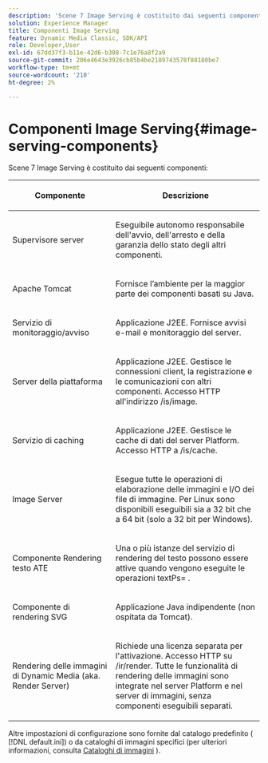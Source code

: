 ```yaml
---
description: 'Scene 7 Image Serving è costituito dai seguenti componenti '
solution: Experience Manager
title: Componenti Image Serving
feature: Dynamic Media Classic, SDK/API
role: Developer,User
exl-id: 67dd37f3-b11e-42d6-b308-7c1e76a8f2a9
source-git-commit: 206e4643e3926cb85b4be2189743578f88180be7
workflow-type: tm+mt
source-wordcount: '210'
ht-degree: 2%

---
```


# Componenti Image Serving{#image-serving-components}

Scene 7 Image Serving è costituito dai seguenti componenti:

<table id="table_534AF33FE5C4453EACAE0DF35E8E3B63"> 
 <thead> 
  <tr> 
   <th colname="col1" class="entry"> <p>Componente </p> </th> 
   <th colname="col2" class="entry"> <p>Descrizione </p> </th> 
  </tr>
 </thead>
 <tbody> 
  <tr> 
   <td colname="col1"> <p>Supervisore server </p> </td> 
   <td colname="col2"> <p>Eseguibile autonomo responsabile dell'avvio, dell'arresto e della garanzia dello stato degli altri componenti. </p> </td> 
  </tr> 
  <tr> 
   <td colname="col1"> <p>Apache Tomcat </p> </td> 
   <td colname="col2"> <p>Fornisce l’ambiente per la maggior parte dei componenti basati su Java. </p> </td> 
  </tr> 
  <tr> 
   <td colname="col1"> <p>Servizio di monitoraggio/avviso </p> </td> 
   <td colname="col2"> <p>Applicazione J2EE. Fornisce avvisi e-mail e monitoraggio del server. </p> </td> 
  </tr> 
  <tr> 
   <td colname="col1"> <p>Server della piattaforma </p> </td> 
   <td colname="col2"> <p>Applicazione J2EE. Gestisce le connessioni client, la registrazione e le comunicazioni con altri componenti. Accesso HTTP all'indirizzo <span class="filepath"> /is/image</span>. </p> </td> 
  </tr> 
  <tr> 
   <td colname="col1"> <p>Servizio di caching </p> </td> 
   <td colname="col2"> <p>Applicazione J2EE. Gestisce le cache di dati del server Platform. Accesso HTTP a /is/cache. </p> </td> 
  </tr> 
  <tr> 
   <td colname="col1"> <p>Image Server </p> </td> 
   <td colname="col2"> <p>Esegue tutte le operazioni di elaborazione delle immagini e I/O dei file di immagine. Per Linux sono disponibili eseguibili sia a 32 bit che a 64 bit (solo a 32 bit per Windows). </p> </td> 
  </tr> 
  <tr> 
   <td colname="col1"> <p>Componente Rendering testo ATE </p> </td> 
   <td colname="col2"> <p>Una o più istanze del servizio di rendering del testo possono essere attive quando vengono eseguite le operazioni <span class="codeph"> textPs=</span> . </p> </td> 
  </tr> 
  <tr> 
   <td colname="col1"> <p>Componente di rendering SVG </p> </td> 
   <td colname="col2"> <p>Applicazione Java indipendente (non ospitata da Tomcat). </p> </td> 
  </tr> 
  <tr> 
   <td colname="col1"> <p>Rendering delle immagini di Dynamic Media (aka. Render Server) </p> </td> 
   <td colname="col2"> <p>Richiede una licenza separata per l'attivazione. Accesso HTTP su <span class="filepath"> /ir/render</span>. Tutte le funzionalità di rendering delle immagini sono integrate nel server Platform e nel server di immagini, senza componenti eseguibili separati. </p> </td> 
  </tr> 
 </tbody> 
</table>

Altre impostazioni di configurazione sono fornite dal catalogo predefinito ( [!DNL default.ini]) o da cataloghi di immagini specifici (per ulteriori informazioni, consulta [Cataloghi di immagini](../../is-api/image-catalog/image-serving-api-ref/c-image-catalog-reference/c-overview/c-overview.md#concept-9ce2b6a133de45f783e95cabc5810ac3) ).
